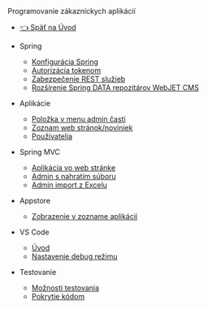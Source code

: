 <div class="sidebar-section">Programovanie zákazníckych aplikácií</div>

- [:point_left: Späť na Úvod](/?back)

- Spring
  - [Konfigurácia Spring](/custom-apps/spring-config/)
  - [Autorizácia tokenom](/custom-apps/spring/api-auth.md)
  - [Zabezpečenie REST služieb](/custom-apps/spring/rest-url.md)
  - [Rozšírenie Spring DATA repozitárov WebJET CMS](/custom-apps/spring/repository-extend.md)
- Aplikácie
  - [Položka v menu admin časti](/custom-apps/admin-menu-item/)
  - [Zoznam web stránok/noviniek](/custom-apps/news/)
  - [Používatelia](/custom-apps/apps/user/README.md)
- Spring MVC
  - [Aplikácia vo web stránke](/custom-apps/spring-mvc/)
  - [Admin s nahratím súboru](/custom-apps/spring-mvc/admin-with-upload.md)
  - [Admin import z Excelu](/custom-apps/spring-mvc/admin-excel-import.md)
- Appstore
  - [Zobrazenie v zozname aplikácií](/custom-apps/appstore/)
- VS Code
  - [Úvod](/custom-apps/vscode/README.md)
  - [Nastavenie debug režimu](/custom-apps/vscode/debugging/README.md)
- Testovanie
  - [Možnosti testovania](/custom-apps/testing/README.md)
  - [Pokrytie kódom](/custom-apps/testing/codecoverage.md)